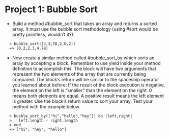 # Project 1: Bubble Sort

* Build a method #bubble_sort that takes an array and returns a sorted array. It must use the bubble sort methodology     (using #sort would be pretty pointless, wouldn’t it?).

```
  > bubble_sort([4,3,78,2,0,2])
  => [0,2,2,3,4,78]
```

* Now create a similar method called #bubble_sort_by which sorts an array by accepting a block. Remember to use yield inside your method definition to accomplish this. The block will have two arguments that represent the two elements of the array that are currently being compared. The block’s return will be similar to the spaceship operator you learned about before: If the result of the block execution is negative, the element on the left is “smaller” than the element on the right. 0 means both elements are equal. A positive result means the left element is greater. Use the block’s return value to sort your array. Test your method with the example below.
  
```
  > bubble_sort_by(["hi","hello","hey"]) do |left,right|
  >   left.length - right.length
  > end
  => ["hi", "hey", "hello"]
```


